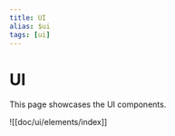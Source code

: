 ```yaml
---
title: UI
alias: $ui
tags: [ui]
---
```

# UI

This page showcases the UI components.

![[doc/ui/elements/index]]